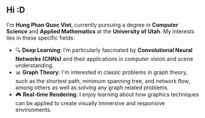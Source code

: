 ## Hi :D

I'm **Hung Phan Quoc Viet**, currently pursuing a degree in **Computer Science** and **Applied Mathematics** at the **University of Utah**. My interests lies in these specific fields:

- 🔍 **Deep Learning**: I’m particularly fascinated by **Convolutional Neural Networks (CNNs)** and their applications in computer vision and scene understanding.
- 📊 **Graph Theory**: I'm interested in classic problems in graph theory, such as the shortest path, minimum spanning tree, and network flow, among others as well as solving any graph related problems.
- 🎮 **Real-time Rendering**: I enjoy learning about how graphics techniques can be applied to create visually immersive and responsive environments.
